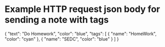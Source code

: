 # Example HTTP request json body for sending a note with tags
{
        "text": "Do Homework",
        "color": "blue",
        "tags": [
            {
                "name": "HomeWork",
                "color": "cyan"
            },
            {
                "name": "SEDC",
                "color": "blue"
            }
        ]
    }
